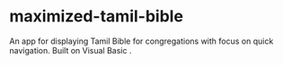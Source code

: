 # maximized-tamil-bible
An app for displaying Tamil Bible for congregations with focus on quick navigation. Built on Visual Basic .
